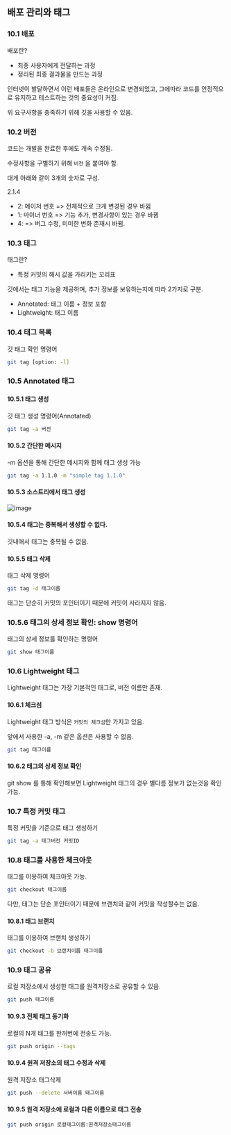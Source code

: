 ## 배포 관리와 태그

### 10.1 배포

배포란?

- 최종 사용자에게 전달하는 과정
- 정리된 최종 결과물을 만드는 과정

인터넷이 발달하면서 이런 배포들은 온라인으로 변경되었고, 그에따라 코드를 안정적으로 유지하고 테스트하는 것의 중요성이 커짐.

위 요구사항을 충족하기 위해 깃을 사용할 수 있음.

### 10.2 버전

코드는 개발을 완료한 후에도 계속 수정됨.

수정사항을 구별하기 위해 `버전` 을 붙여야 함.

대게 아래와 같이 3개의 숫자로 구성.

2.1.4

- 2: 메이저 번호 => 전체적으로 크게 변경된 경우 바뀜
- 1: 마이너 번호 => 기능 추가, 변경사항이 있는 경우 바뀜
- 4: => 버그 수정, 미미한 변화 존재시 바뀜.

### 10.3 태그

태그란?

- 특정 커밋의 해시 값을 가리키는 꼬리표

깃에서는 태그 기능을 제공하며, 추가 정보를 보유하는지에 따라 2가지로 구분.

- Annotated: 태그 이름 + 정보 포함
- Lightweight: 태그 이름


### 10.4 태그 목록


깃 태그 확인 명령어

```bash
git tag [option: -l]
```

### 10.5 Annotated 태그

#### 10.5.1 태그 생성

깃 태그 생성 명령어(Annotated)

```bash
git tag -a 버전
```

#### 10.5.2 간단한 메시지

-m 옵션을 통해 간단한 메시지와 함께 태그 생성 가능

```bash
git tag -a 1.1.0 -m "simple tag 1.1.0"
```

#### 10.5.3 소스트리에서 태그 생성

![image](https://user-images.githubusercontent.com/31622350/145930070-f4b028ad-4f1d-4727-b7b8-7429a44a1e8e.png)

#### 10.5.4 태그는 중복해서 생성할 수 없다.

깃내애서 태그는 중복될 수 없음.

#### 10.5.5 태그 삭제

태그 삭제 명령어

```bash
git tag -d 태그이름
```

태그는 단순히 커밋의 포인터이기 때문에 커밋이 사라지지 않음.

### 10.5.6 태그의 상세 정보 확인: show 명령어

태그의 상세 정보를 확인하는 명령어

```bash
git show 태그이름
```

### 10.6 Lightweight 태그

Lightweight 태그는 가장 기본적인 태그로, 버전 이름만 존재.

#### 10.6.1 체크섬

Lightweight 태그 방식은 `커밋의 체크섬`만 가지고 있음.

앞에서 사용한 -a, -m 같은 옵션은 사용할 수 없음.

```bash
git tag 태그이름
```

#### 10.6.2 태그의 상세 정보 확인

git show 를 통해 확인해보면 Lightweight 태그의 경우 별다름 정보가 없는것을 확인 가능.

### 10.7 특정 커밋 태그

특정 커밋을 기준으로 태그 생성하기

```bash
git tag -a 태그버전 커밋ID
```

### 10.8 태그를 사용한 체크아웃

태그를 이용하여 체크아웃 가능.

```bash
git checkout 태그이름
```

다만, 태그는 단순 포인터이기 때문에 브랜치와 같이 커밋을 작성할수는 없음.

#### 10.8.1 태그 브랜치

태그를 이용하여 브랜치 생성하기

```bash
git checkout -b 브랜치이름 태그이름
```

### 10.9 태그 공유

로컬 저장소에서 생성한 태그를 원격저장소로 공유할 수 있음.

```bash
git push 태그이름
```

#### 10.9.3 전체 태그 동기화

로컬의 N개 태그를 한꺼번에 전송도 가능.

```bash
git push origin --tags
```

#### 10.9.4 원격 저장소의 태그 수정과 삭제

원격 저장소 태그삭제

```bash
git push --delete 서버이름 태그이름
```

#### 10.9.5 원격 저장소에 로컬과 다른 이름으로 태그 전송

```bash
git push origin 로컬태그이름:원격저장소태그이름
```



